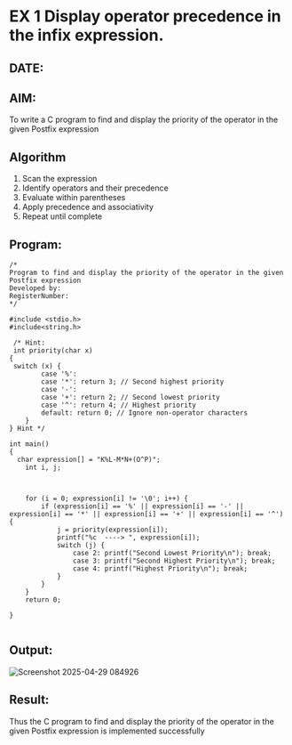 # EX 1 Display operator precedence in the infix expression.
## DATE:
## AIM:
To write a C program to find and display the priority of the operator in the given Postfix expression

## Algorithm
1. Scan the expression
2. Identify operators and their precedence
3. Evaluate within parentheses
4. Apply precedence and associativity 
5. Repeat until complete  

## Program:
```
/*
Program to find and display the priority of the operator in the given Postfix expression
Developed by: 
RegisterNumber:  
*/
```
```
#include <stdio.h>
#include<string.h>

 /* Hint:
 int priority(char x)
{
 switch (x) {
        case '%':
        case '*': return 3; // Second highest priority
        case '-':
        case '+': return 2; // Second lowest priority
        case '^': return 4; // Highest priority
        default: return 0; // Ignore non-operator characters
    }
} Hint */

int main()
{
  char expression[] = "K%L-M*N+(O^P)";
    int i, j;
    
 
    
    for (i = 0; expression[i] != '\0'; i++) {
        if (expression[i] == '%' || expression[i] == '-' || expression[i] == '*' || expression[i] == '+' || expression[i] == '^') {
            j = priority(expression[i]);
            printf("%c  ----> ", expression[i]);
            switch (j) {
                case 2: printf("Second Lowest Priority\n"); break;
                case 3: printf("Second Highest Priority\n"); break;
                case 4: printf("Highest Priority\n"); break;
            }
        }
    }
    return 0;
   
}
   
```

## Output:

![Screenshot 2025-04-29 084926](https://github.com/user-attachments/assets/c016bcd3-7281-4280-9931-8fb565bbc394)


## Result:
Thus the C program to find and display the priority of the operator in the given Postfix expression is implemented successfully
